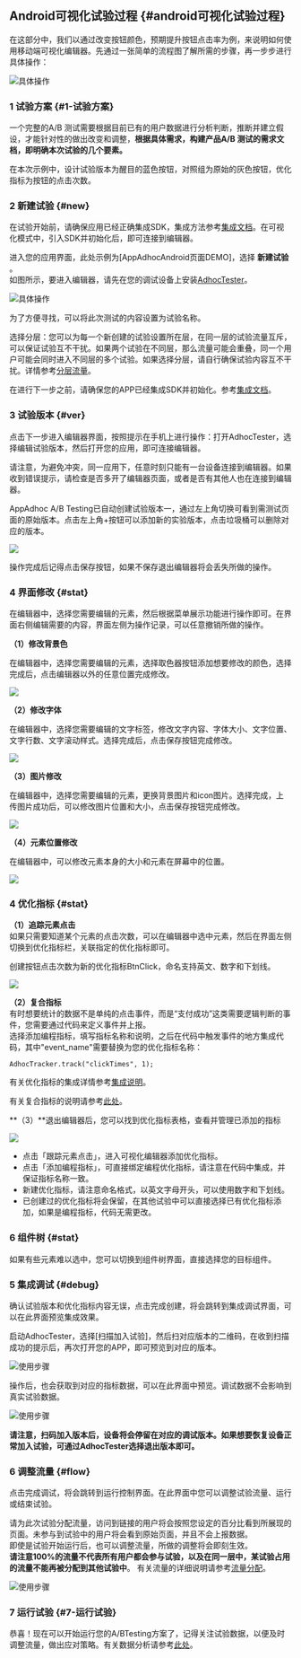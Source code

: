 ## Android可视化试验过程 {#android可视化试验过程}

在这部分中，我们以通过改变按钮颜色，预期提升按钮点击率为例，来说明如何使用移动端可视化编辑器。先通过一张简单的流程图了解所需的步骤，再一步步进行具体操作：

![](http://doc.appadhoc.com/_images/design/visualflow.png "具体操作")

### 1 试验方案 {#1-试验方案}

一个完整的A/B 测试需要根据目前已有的用户数据进行分析判断，推断并建立假设，才能针对性的做出改变和调整，**根据具体需求，构建产品A/B 测试的需求文档，即明确本次试验的几个要素。**

在本次示例中，设计试验版本为醒目的蓝色按钮，对照组为原始的灰色按钮，优化指标为按钮的点击次数。

### 2 新建试验 {#new}

在试验开始前，请确保应用已经正确集成SDK，集成方法参考[集成文档](http://doc.appadhoc.com/sdk/androidSDK.html)。在可视化模式中，引入SDK并初始化后，即可连接到编辑器。

进入您的应用界面，此处示例为\[AppAdhocAndroid页面DEMO\]，选择 **新建试验** 。  
如图所示，要进入编辑器，请先在您的调试设备上安装[AdhocTester](http://doc.appadhoc.com/sdk/testTools.html)。

![](http://doc.appadhoc.com/_images/expsetting/create_appvisual.png "具体操作")

为了方便寻找，可以将此次测试的内容设置为试验名称。

选择分层：您可以为每一个新创建的试验设置所在层，在同一层的试验流量互斥，可以保证试验互不干扰。如果两个试验在不同层，那么流量可能会重叠，同一个用户可能会同时进入不同层的多个试验。如果选择分层，请自行确保试验内容互不干扰。详情参考[分层流量](http://doc.appadhoc.com/expFlow/stratifiedFlow.html)。

在进行下一步之前，请确保您的APP已经集成SDK并初始化。参考[集成文档](http://doc.appadhoc.com/sdk/androidSDK.html)。

### 3 试验版本 {#ver}

点击下一步进入编辑器界面，按照提示在手机上进行操作：打开AdhocTester，选择编辑试验版本，然后打开您的应用，即可连接编辑器。

请注意，为避免冲突，同一应用下，任意时刻只能有一台设备连接到编辑器。如果收到错误提示，请检查是否多开了编辑器页面，或者是否有其他人也在连接到编辑器。

AppAdhoc A/B Testing已自动创建试验版本一，通过左上角切换可看到需测试页面的原始版本。点击左上角+按钮可以添加新的实验版本，点击垃圾桶可以删除对应的版本。

![](/assets/背景色.png)

操作完成后记得点击保存按钮，如果不保存退出编辑器将会丢失所做的操作。

### 4 界面修改 {#stat}

在编辑器中，选择您需要编辑的元素，然后根据菜单展示功能进行操作即可。在界面右侧编辑需要的内容，界面左侧为操作记录，可以任意撤销所做的操作。

**（1）修改背景色**

在编辑器中，选择您需要编辑的元素，选择取色器按钮添加想要修改的颜色，选择完成后，点击编辑器以外的任意位置完成修改。

![](/assets/背景色.png)

**（2）修改字体**

在编辑器中，选择您需要编辑的文字标签，修改文字内容、字体大小、文字位置、文字行数、文字滚动样式。选择完成后，点击保存按钮完成修改。

![](/assets/字体设置.png)

**（3）图片修改**

在编辑器中，选择您需要编辑的元素，更换背景图片和icon图片。选择完成，上传图片成功后，可以修改图片位置和大小，点击保存按钮完成修改。

![](/assets/图片上传.png)

**（4）元素位置修改**

在编辑器中，可以修改元素本身的大小和元素在屏幕中的位置。

![](/assets/元素位置.png)

### 4 优化指标 {#stat}

**（1）追踪元素点击**  
如果只需要知道某个元素的点击次数，可以在编辑器中选中元素，然后在界面左侧切换到优化指标栏，关联指定的优化指标即可。

创建按钮点击次数为新的优化指标BtnClick，命名支持英文、数字和下划线。

![](/assets/优化指标.png)

**（2）复合指标**  
有时想要统计的数据不是单纯的点击事件，而是“支付成功”这类需要逻辑判断的事件，您需要通过代码来定义事件并上报。  
选择添加编程指标，填写指标名称和说明，之后在代码中触发事件的地方集成代码，其中"event\_name"需要替换为您的优化指标名称：

```
AdhocTracker.track("clickTimes", 1);
```

有关优化指标的集成详情参考[集成说明](http://doc.appadhoc.com/sdk/androidSDK.html#stat)。

有关复合指标的说明请参考[此处](http://doc.appadhoc.com/expFlow/stat.html#comstat)。

**（3）**退出编辑器后，您可以找到优化指标表格，查看并管理已添加的指标

![](/assets/WX20180110-160614@2x.png)

* 点击「跟踪元素点击」，进入可视化编辑器添加优化指标。
* 点击「添加编程指标」，可直接绑定编程优化指标，请注意在代码中集成，并保证指标名称一致。
* 新建优化指标，请注意命名格式，以英文字母开头，可以使用数字和下划线。
* 已创建过的优化指标将会保留，在其他试验中可以直接选择已有优化指标添加，如果是编程指标，代码无需更改。

### 6 组件树 {#stat}

如果有些元素难以选中，您可以切换到组件树界面，直接选择您的目标组件。

### 5 集成调试 {#debug}

确认试验版本和优化指标内容无误，点击完成创建，将会跳转到集成调试界面，可以在此界面预览集成效果。

启动AdhocTester，选择\[扫描加入试验\]，然后扫对应版本的二维码，在收到扫描成功的提示后，再次打开您的APP，即可预览到对应的版本。

![](http://doc.appadhoc.com/_images/debug/scan.png "使用步骤")

操作后，也会获取到对应的指标数据，可以在此界面中预览。调试数据不会影响到真实试验数据。

![](http://doc.appadhoc.com/_images/debug/data.png "使用步骤")

**请注意，扫码加入版本后，设备将会停留在对应的调试版本。如果想要恢复设备正常加入试验，可通过AdhocTester选择退出版本即可。**

### 6 调整流量 {#flow}

点击完成调试，将会跳转到运行控制界面。在此界面中您可以调整试验流量、运行或结束试验。

请为此次试验分配流量，访问到链接的用户将会按照您设定的百分比看到所展现的页面。未参与到试验中的用户将会看到原始页面，并且不会上报数据。  
即使是试验开始运行后，也可以调整流量，所做的调整将会即刻生效。  
**请注意100%的流量不代表所有用户都会参与试验，以及在同一层中，某试验占用的流量不能再被分配到其他试验中**。 有关流量的详细说明请参考[流量分配](http://doc.appadhoc.com/expFlow/stratifiedFlow.html)。

![](http://doc.appadhoc.com/_images/expsetting/flow.png "使用步骤")

### 7 运行试验 {#7-运行试验}

恭喜！现在可以开始运行您的A/BTesting方案了，记得关注试验数据，以便及时调整流量，做出应对策略。有关数据分析请参考[此处](http://doc.appadhoc.com/runAnalysis)。

